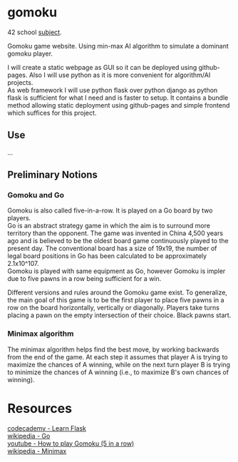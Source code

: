 # gomoku

42 school [subject](https://cdn.intra.42.fr/pdf/pdf/81333/en.subject.pdf).

Gomoku game website. Using min-max AI algorithm to simulate a dominant gomoku player.

I will create a static webpage as GUI so it can be deployed using github-pages. Also I will use python as it is more convenient for algorithm/AI projects.<br>
As web framework I will use python flask over python django as python flask is sufficient for what I need and is faster to setup. It contains a bundle method allowing static deployment using github-pages and simple frontend which suffices for this project. 

## Use
...

## Preliminary Notions
### Gomoku and Go
Gomoku is also called five-in-a-row. It is played on a Go board by two players.<br>
Go is an abstract strategy game in which the aim is to surround more territory than the opponent. The game was invented in China 4,500 years ago and is believed to be the oldest board game continuously played to the present day. The conventional board has a size of 19x19, the number of legal board positions in Go has been calculated to be approximately 2.1x10^107.<br>
Gomoku is played with same equipment as Go, however Gomoku is impler due to five pawns in a row being sufficient for a win.

Different versions and rules around the Gomoku game exist. To generalize, the main goal of this game is to be the first player to place five pawns in a row on the board horizontally, vertically or diagonally. Players take turns placing a pawn on the empty intersection of their choice. Black pawns start.

### Minimax algorithm
The minimax algorithm helps find the best move, by working backwards from the end of the game. At each step it assumes that player A is trying to maximize the chances of A winning, while on the next turn player B is trying to minimize the chances of A winning (i.e., to maximize B's own chances of winning).

# Resources
[codecademy - Learn Flask](https://www.codecademy.com/learn/learn-flask)<br>
[wikipedia - Go](https://en.wikipedia.org/wiki/Go_%28game%29)<br>
[youtube - How to play Gomoku (5 in a row)](https://www.youtube.com/watch?v=-KD743yNDHc)<br>
[wikipedia - Minimax](https://en.wikipedia.org/wiki/Minimax)<br>
